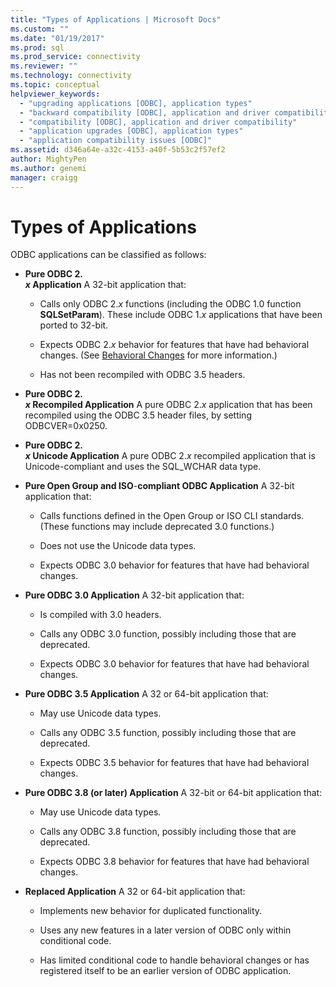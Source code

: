 ```yaml
---
title: "Types of Applications | Microsoft Docs"
ms.custom: ""
ms.date: "01/19/2017"
ms.prod: sql
ms.prod_service: connectivity
ms.reviewer: ""
ms.technology: connectivity
ms.topic: conceptual
helpviewer_keywords: 
  - "upgrading applications [ODBC], application types"
  - "backward compatibility [ODBC], application and driver compatibility"
  - "compatibility [ODBC], application and driver compatibility"
  - "application upgrades [ODBC], application types"
  - "application compatibility issues [ODBC]"
ms.assetid: d346a64e-a32c-4153-a40f-5b53c2f57ef2
author: MightyPen
ms.author: genemi
manager: craigg
---
```

# Types of Applications
ODBC applications can be classified as follows:  
  
-   **Pure ODBC 2.**  
     **_x_ Application** A 32-bit application that:  
  
    -   Calls only ODBC 2.*x* functions (including the ODBC 1.0 function **SQLSetParam**). These include ODBC 1.*x* applications that have been ported to 32-bit.  
  
    -   Expects ODBC 2.*x* behavior for features that have had behavioral changes. (See [Behavioral Changes](../../../odbc/reference/develop-app/behavioral-changes.md) for more information.)  
  
    -   Has not been recompiled with ODBC 3.5 headers.  
  
-   **Pure ODBC 2.**  
     **_x_ Recompiled Application** A pure ODBC 2.*x* application that has been recompiled using the ODBC 3.5 header files, by setting ODBCVER=0x0250.  
  
-   **Pure ODBC 2.**  
     **_x_ Unicode Application** A pure ODBC 2.*x* recompiled application that is Unicode-compliant and uses the SQL_WCHAR data type.  
  
-   **Pure Open Group and ISO**-**compliant ODBC Application** A 32-bit application that:  
  
    -   Calls functions defined in the Open Group or ISO CLI standards. (These functions may include deprecated 3.0 functions.)  
  
    -   Does not use the Unicode data types.  
  
    -   Expects ODBC 3.0 behavior for features that have had behavioral changes.  
  
-   **Pure ODBC 3.0 Application** A 32-bit application that:  
  
    -   Is compiled with 3.0 headers.  
  
    -   Calls any ODBC 3.0 function, possibly including those that are deprecated.  
  
    -   Expects ODBC 3.0 behavior for features that have had behavioral changes.  
  
-   **Pure ODBC 3.5 Application** A 32 or 64-bit application that:  
  
    -   May use Unicode data types.  
  
    -   Calls any ODBC 3.5 function, possibly including those that are deprecated.  
  
    -   Expects ODBC 3.5 behavior for features that have had behavioral changes.  
  
-   **Pure ODBC 3.8 (or later) Application** A 32-bit or 64-bit application that:  
  
    -   May use Unicode data types.  
  
    -   Calls any ODBC 3.8 function, possibly including those that are deprecated.  
  
    -   Expects ODBC 3.8 behavior for features that have had behavioral changes.  
  
-   **Replaced Application** A 32 or 64-bit application that:  
  
    -   Implements new behavior for duplicated functionality.  
  
    -   Uses any new features in a later version of ODBC only within conditional code.  
  
    -   Has limited conditional code to handle behavioral changes or has registered itself to be an earlier version of ODBC application.

